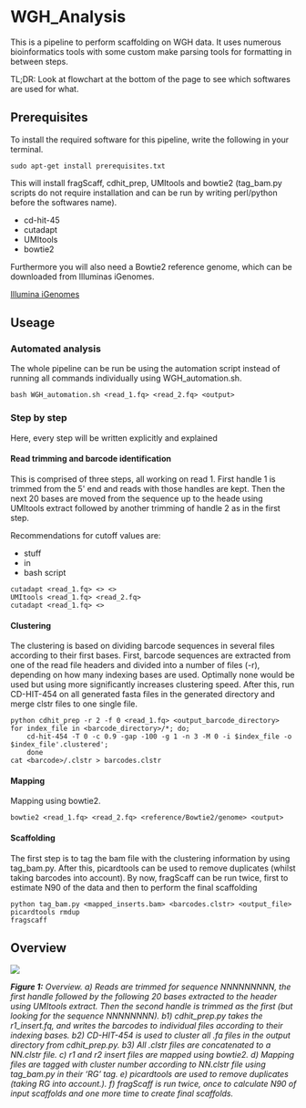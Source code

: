 # WGH_Analysis

This is a pipeline to perform scaffolding on WGH data. It uses numerous bioinformatics tools with some custom make
parsing tools for formatting in between steps. 

TL;DR: Look at flowchart at the bottom of the page to see which softwares are used for what.

## Prerequisites

To install the required software for this pipeline, write the following in your terminal.
```
sudo apt-get install prerequisites.txt
```
This will install fragScaff, cdhit_prep, UMItools and bowtie2 (tag_bam.py scripts do not require installation and can 
be run by writing perl/python before the softwares name). 

  - cd-hit-45
  - cutadapt
  - UMItools
  - bowtie2
  
Furthermore you will also need a Bowtie2 reference genome, which can be downloaded from Illuminas iGenomes.

[Illumina iGenomes](https://support.illumina.com/sequencing/sequencing_software/igenome.html)

## Useage

### Automated analysis
The whole pipeline can be run be using the automation script instead of running all commands individually using 
WGH_automation.sh.
```
bash WGH_automation.sh <read_1.fq> <read_2.fq> <output>
```

### Step by step
Here, every step will be written explicitly and explained

#### Read trimming and barcode identification
This is comprised of three steps, all working on read 1. First handle 1 is trimmed from the 5' end and reads with 
those handles are kept. Then the next 20 bases are moved from the sequence up to the heade using UMItools extract 
followed by another trimming of handle 2 as in the first step.

Recommendations for cutoff values are:
   - stuff
   - in 
   - bash script

```
cutadapt <read_1.fq> <> <>
UMItools <read_1.fq> <read_2.fq>
cutadapt <read_1.fq> <>
```

#### Clustering
The clustering is based on dividing barcode sequences in several files according to their first bases. First, 
barcode sequences are extracted from one of the read file headers and divided into a number of files (-r), 
depending on how many indexing bases are used. Optimally none would be used but using more significantly increases 
clustering speed. After this, run CD-HIT-454 on all generated fasta files in the generated directory and merge clstr
files to one single file.
```
python cdhit_prep -r 2 -f 0 <read_1.fq> <output_barcode_directory>
for index_file in <barcode_directory>/*; do;
    cd-hit-454 -T 0 -c 0.9 -gap -100 -g 1 -n 3 -M 0 -i $index_file -o $index_file'.clustered'; 
    done
cat <barcode>/.clstr > barcodes.clstr
```

#### Mapping
Mapping using bowtie2. 
```
bowtie2 <read_1.fq> <read_2.fq> <reference/Bowtie2/genome> <output>
```

#### Scaffolding
The first step is to tag the bam file with the clustering information by using tag_bam.py. After this, picardtools
can be used to remove duplicates (whilst taking barcodes into account). By now, fragScaff can be run twice, first
to estimate N90 of the data and then to perform the final scaffolding
```
python tag_bam.py <mapped_inserts.bam> <barcodes.clstr> <output_file>
picardtools rmdup
fragscaff
```

## Overview

![](https://github.com/FrickTobias/WGH_Analysis/blob/master/figures/flowchart.png)

_**Figure 1:** Overview. a) Reads are trimmed for sequence NNNNNNNNN, the first handle followed by the following 20 
bases extracted to the header using UMItools extract. Then the second handle is trimmed as the first (but looking 
for the sequence NNNNNNNN). b1) cdhit_prep.py takes the r1_insert.fq, and writes the barcodes to individual files 
according to their indexing bases. b2) CD-HIT-454 is used to cluster all .fa files in the output directory from 
cdhit_prep.py. b3) All .clstr files are concatenated to a NN.clstr file. c) r1 and r2 insert files are mapped using 
bowtie2. d) Mapping files are tagged with cluster number according to NN.clstr file using tag_bam.py in their ‘RG’ tag. 
e) picardtools are used to remove duplicates (taking RG into account.). f) fragScaff is run twice, once to calculate 
N90 of input scaffolds and one more time to create final scaffolds._
